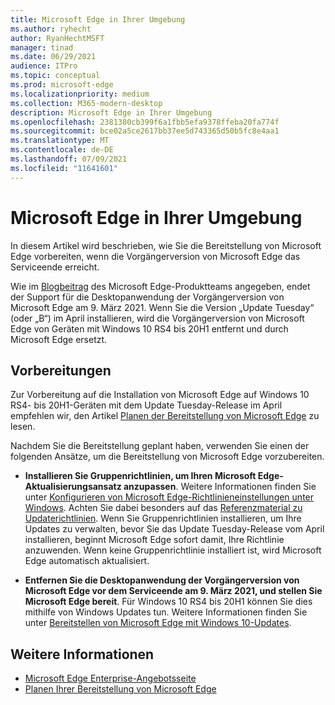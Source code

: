 ```yaml
---
title: Microsoft Edge in Ihrer Umgebung
ms.author: ryhecht
author: RyanHechtMSFT
manager: tinad
ms.date: 06/29/2021
audience: ITPro
ms.topic: conceptual
ms.prod: microsoft-edge
ms.localizationpriority: medium
ms.collection: M365-modern-desktop
description: Microsoft Edge in Ihrer Umgebung
ms.openlocfilehash: 2381380cb399f6a1fbb5efa9378ffeba20fa774f
ms.sourcegitcommit: bce02a5ce2617bb37ee5d743365d50b5fc8e4aa1
ms.translationtype: MT
ms.contentlocale: de-DE
ms.lasthandoff: 07/09/2021
ms.locfileid: "11641601"
---
```

# <a name="microsoft-edge-in-your-environment"></a>Microsoft Edge in Ihrer Umgebung

In diesem Artikel wird beschrieben, wie Sie die Bereitstellung von Microsoft Edge vorbereiten, wenn die Vorgängerversion von Microsoft Edge das Serviceende erreicht.

Wie im [Blogbeitrag](https://aka.ms/EdgeLegacyEOS) des Microsoft Edge-Produktteams angegeben, endet der Support für die Desktopanwendung der Vorgängerversion von Microsoft Edge am 9. März 2021. Wenn Sie die Version „Update Tuesday“ (oder „B“) im April installieren, wird die Vorgängerversion von Microsoft Edge von Geräten mit Windows 10 RS4 bis 20H1 entfernt und durch Microsoft Edge ersetzt.

## <a name="how-to-prepare"></a>Vorbereitungen

Zur Vorbereitung auf die Installation von Microsoft Edge auf Windows 10 RS4- bis 20H1-Geräten mit dem Update Tuesday-Release im April empfehlen wir, den Artikel [Planen der Bereitstellung von Microsoft Edge](deploy-edge-plan-deployment.md) zu lesen.

Nachdem Sie die Bereitstellung geplant haben, verwenden Sie einen der folgenden Ansätze, um die Bereitstellung von Microsoft Edge vorzubereiten.

- **Installieren Sie Gruppenrichtlinien, um Ihren Microsoft Edge-Aktualisierungsansatz anzupassen**. Weitere Informationen finden Sie unter [Konfigurieren von Microsoft Edge-Richtlinieneinstellungen unter Windows](configure-microsoft-edge.md). Achten Sie dabei besonders auf das [Referenzmaterial zu Updaterichtlinien](microsoft-edge-update-policies.md). Wenn Sie Gruppenrichtlinien installieren, um Ihre Updates zu verwalten, bevor Sie das Update Tuesday-Release vom April installieren, beginnt Microsoft Edge sofort damit, Ihre Richtlinie anzuwenden. Wenn keine Gruppenrichtlinie installiert ist, wird Microsoft Edge automatisch aktualisiert.

- **Entfernen Sie die Desktopanwendung der Vorgängerversion von Microsoft Edge vor dem Serviceende am 9. März 2021, und stellen Sie Microsoft Edge bereit**. Für Windows 10 RS4 bis 20H1 können Sie dies mithilfe von Windows Updates tun. Weitere Informationen finden Sie unter [Bereitstellen von Microsoft Edge mit Windows 10-Updates](deploy-edge-with-windows-10-updates.md).

## <a name="see-also"></a>Weitere Informationen

- [Microsoft Edge Enterprise-Angebotsseite](https://aka.ms/EdgeEnterprise)
- [Planen Ihrer Bereitstellung von Microsoft Edge](deploy-edge-plan-deployment.md)